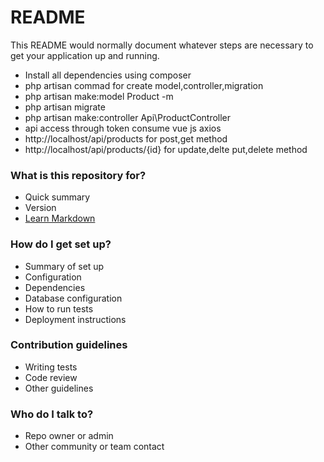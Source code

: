 # README #

This README would normally document whatever steps are necessary to get your application up and running.

* Install all dependencies using composer
* php artisan commad for create model,controller,migration 
* php artisan make:model Product -m
* php artisan migrate
*  php artisan make:controller Api\ProductController
 * api access through token consume vue js axios 
 * http://localhost/api/products  for post,get method 
*  http://localhost/api/products/{id} for update,delte put,delete method
### What is this repository for? ###

* Quick summary
* Version
* [Learn Markdown](https://bitbucket.org/tutorials/markdowndemo)

### How do I get set up? ###

* Summary of set up
* Configuration
* Dependencies
* Database configuration
* How to run tests
* Deployment instructions

### Contribution guidelines ###

* Writing tests
* Code review
* Other guidelines

### Who do I talk to? ###

* Repo owner or admin
* Other community or team contact
